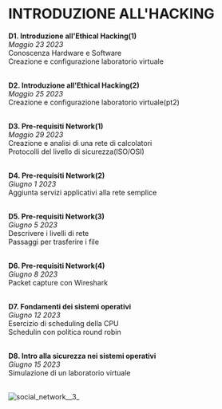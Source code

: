<h1> INTRODUZIONE ALL'HACKING </h1>
<b>  D1. Introduzione all'Ethical Hacking(1) </b>
 <i> <br> Maggio 23 2023 </i>
 <br> Conoscenza Hardware e Software
 <br> Creazione e configurazione laboratorio virtuale
 
<b> <br> D2. Introduzione all'Ethical Hacking(2) </b>
 <i> <br> Maggio 25 2023 </i>
 <br> Creazione e configurazione laboratorio virtuale(pt2)

<b> <br> D3. Pre-requisiti Network(1) </b>
 <i> <br> Maggio 29 2023 </i>
 <br> Creazione e analisi di una rete di calcolatori
 <br> Protocolli del livello di sicurezza(ISO/OSI)

<b> <br> D4. Pre-requisiti Network(2) </b>
 <i> <br> Giugno 1 2023 </i>
 <br> Aggiunta servizi applicativi alla rete semplice

<b> <br> D5. Pre-requisiti Network(3) </b>
 <i> <br> Giugno 5 2023 </i>
 <br> Descrivere i livelli di rete
 <br> Passaggi per trasferire i file

<b> <br> D6. Pre-requisiti Network(4) </b>
 <i> <br> Giugno 8 2023 </i>
 <br> Packet capture con Wireshark

<b> <br> D7. Fondamenti dei sistemi operativi </b>
 <i> <br> Giugno 12 2023 </i>
 <br> Esercizio di scheduling della CPU
 <br> Schedulin con politica round robin

<b> <br> D8. Intro alla sicurezza nei sistemi operativi </b>
 <i> <br> Giugno 15  2023 </i>
 <br> Simulazione di un laboratorio virtuale

 <br> ![social_network__3_](https://github.com/Jenovia02/Cybersecurity-Analyst/assets/134729946/dde87970-5e3e-4311-9478-5c2e1d87b6a1)
